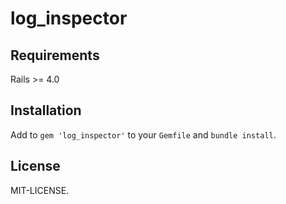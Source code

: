 log_inspector
==============

Requirements
-----------------

Rails >= 4.0


Installation
-----------------

Add to `gem 'log_inspector'` to your `Gemfile` and `bundle install`.


License
-----------------

MIT-LICENSE.
